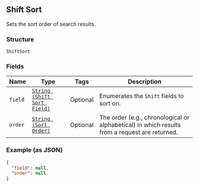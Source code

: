 ## Shift Sort

Sets the sort order of search results.

### Structure

`ShiftSort`

### Fields

| Name | Type | Tags | Description |
|  --- | --- | --- | --- |
| `field` | [`String (Shift Sort Field)`](/doc/models/shift-sort-field.md) | Optional | Enumerates the `Shift` fields to sort on. |
| `order` | [`String (Sort Order)`](/doc/models/sort-order.md) | Optional | The order (e.g., chronological or alphabetical) in which results from a request are returned. |

### Example (as JSON)

```json
{
  "field": null,
  "order": null
}
```

